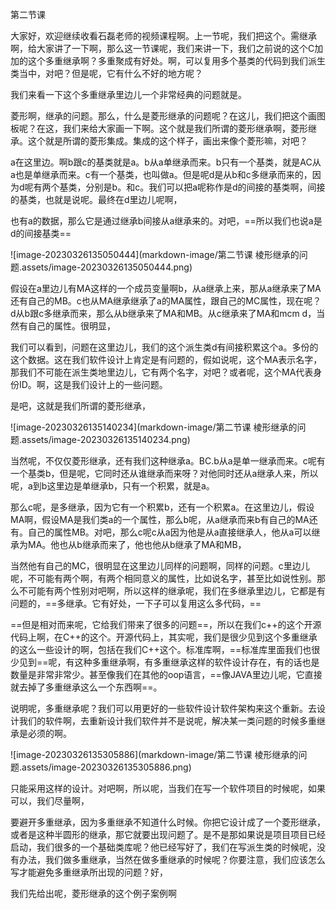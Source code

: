 第二节课

大家好，欢迎继续收看石磊老师的视频课程啊。上一节呢，我们把这个。需继承啊，给大家讲了一下啊，那么这一节课呢，我们来讲一下，我们之前说的这个C加加的这个多重继承啊？多重聚成有好处。啊，可以复用多个基类的代码到我们派生类当中，对吧？但是呢，它有什么不好的地方呢？

我们来看一下这个多重继承里边儿一个非常经典的问题就是。

菱形啊，继承的问题。那么，什么是菱形继承的问题呢？在这儿，我们把这个画图板呢？在这，我们来给大家画一下啊。这个就是我们所谓的菱形继承啊，菱形继承。这个就是所谓的菱形集成。集成的这个样子，画出来像个菱形嘛，对吧？



a在这里边。啊b跟c的基类就是a。b从a单继承而来。b只有一个基类，就是AC从a也是单继承而来。c有一个基类，也叫做a。但是呢d是从b和c多继承而来的，因为d呢有两个基类，分别是b。和c。我们可以把a呢称作是d的间接的基类啊，间接的基类，也就是说呢。最终在d里边儿呢啊，

也有a的数据，那么它是通过继承b间接从a继承来的。对吧，==所以我们也说a是d的间接基类==

![image-20230326135050444](markdown-image/第二节课 棱形继承的问题.assets/image-20230326135050444.png)





假设在a里边儿有MA这样的一个成员变量啊b，从a继承上来，那从a继承来了MA还有自己的MB。c也从MA继承继承了a的MA属性，跟自己的MC属性，现在呢？d从b跟c多继承而来，那么从b继承来了MA和MB。从c继承来了MA和mcm d，当然有自己的属性。很明显，

我们可以看到，问题在这里边儿，我们的这个派生类d有间接积累这个a。多份的这个数据。这在我们软件设计上肯定是有问题的，假如说呢，这个MA表示名字，那我们不可能在派生类地里边儿，它有两个名字，对吧？或者呢，这个MA代表身份ID。啊，这是我们设计上的一些问题。

是吧，这就是我们所谓的菱形继承，

![image-20230326135140234](markdown-image/第二节课 棱形继承的问题.assets/image-20230326135140234.png)



当然呢，不仅仅菱形继承，还有我们这种继承a。BC.b从a是单一继承而来。c呢有一个基类b，但是呢，它同时还从谁继承而来呀？对他同时还从a继承人来，所以呢，a到b这里边是单继承b，只有一个积累，就是a。

那么c呢，是多继承，因为它有一个积累b，还有一个积累a。在这里边儿，假设MA啊，假设MA是我们类a的一个属性，那么b呢，从a继承而来b有自己的MA还有。自己的属性MB。对吧，那么c呢c从a因为他是从a直接继承人，他从a可以继承为MA。他也从b继承而来了，他也他从b继承了MA和MB，

当然他有自己的MC，很明显在这里边儿同样的问题啊，同样的问题。c里边儿呢，不可能有两个啊，有两个相同意义的属性，比如说名字，甚至比如说性别。那么不可能有两个性别对吧啊，所以这样的继承呢，我们在多继承里边儿，它都是有问题的，==多继承。它有好处，一下子可以复用这么多代码，==

==但是相对而来呢，它给我们带来了很多的问题==，所以在我们c++的这个开源代码上啊，在C++的这个。开源代码上，其实呢，我们是很少见到这个多重继承的这么一些设计的啊，包括在我们C++这个。标准库啊，==标准库里面我们也很少见到==呢，有这种多重继承啊，有多重继承这样的软件设计存在，有的话也是数量是非常非常少。甚至像我们在其他的oop语言，==像JAVA里边儿呢，它直接就去掉了多重继承这么一个东西啊==。

说明呢，多重继承呢？我们可以用更好的一些软件设计软件架构来这个重新。去设计我们的软件啊，去重新设计我们软件并不是说呢，解决某一类问题的时候多重继承是必须的啊。



![image-20230326135305886](markdown-image/第二节课 棱形继承的问题.assets/image-20230326135305886.png)



只能采用这样的设计。对吧啊，所以呢，当我们在写一个软件项目的时候呢，如果可以，我们尽量啊，

要避开多重继承，因为多重继承不知道什么时候。你把它设计成了一个菱形继承，或者是这种半圆形的继承，那它就要出现问题了。是不是那如果说是项目项目已经启动，我们很多的一个基础类库呢？他已经写好了，我们在写派生类的时候呢，没有办法，我们做多重继承，当然在做多重继承的时候呢？你要注意，我们应该怎么写才能避免多重继承所出现的问题？好，

我们先给出呢，菱形继承的这个例子案例啊

















